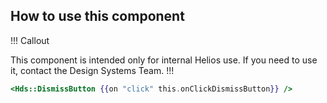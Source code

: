 ## How to use this component

!!! Callout

This component is intended only for internal Helios use. If you need to use it, contact the Design Systems Team.
!!!

```handlebars
<Hds::DismissButton {{on "click" this.onClickDismissButton}} />
```
